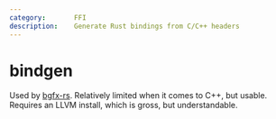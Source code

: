```yaml
---
category:       FFI
description:    Generate Rust bindings from C/C++ headers
---
```


# bindgen

Used by [bgfx-rs](https://github.com/MaulingMonkey/bgfx-rs/blob/37f2c1e674c56c5963c8b8faaa31c54d05252b41/bgfx-sys/build_ffi.cmd#L25-L37).
Relatively limited when it comes to C++, but usable.
Requires an LLVM install, which is gross, but understandable.
